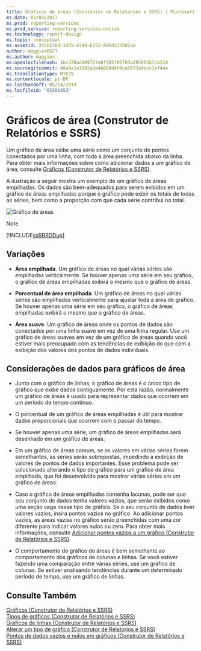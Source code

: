 ```yaml
---
title: Gráficos de áreas (Construtor de Relatórios e SSRS) | Microsoft Docs
ms.date: 03/03/2017
ms.prod: reporting-services
ms.prod_service: reporting-services-native
ms.technology: report-design
ms.topic: conceptual
ms.assetid: 245b236d-1d55-4744-b752-80bd133502aa
author: maggiesMSFT
ms.author: maggies
ms.openlocfilehash: 1bcd78ad109727e8f585f06703a293665b7cb310
ms.sourcegitcommit: dda9a1a7682ade466b8d4f0ca56f3a9ecc1ef44e
ms.translationtype: MTE75
ms.contentlocale: pt-BR
ms.lasthandoff: 05/14/2019
ms.locfileid: "65581853"
---
```

# <a name="area-charts-report-builder-and-ssrs"></a>Gráficos de área (Construtor de Relatórios e SSRS)
  Um gráfico de área exibe uma série como um conjunto de pontos conectados por uma linha, com toda a área preenchida abaixo da linha. Para obter mais informações sobre como adicionar dados a um gráfico de área, consulte [Gráficos &#40;Construtor de Relatórios e SSRS&#41;](../../reporting-services/report-design/charts-report-builder-and-ssrs.md).  
  
 A ilustração a seguir mostra um exemplo de um gráfico de áreas empilhadas. Os dados são bem-adequados para serem exibidos em um gráfico de áreas empilhadas porque o gráfico pode exibir os totais de todas as séries, bem como a proporção com que cada série contribui no total.  
  
 ![Gráfico de áreas](../../reporting-services/report-design/media/areachart.gif "Gráfico de áreas")  
  
> [!NOTE]  
>  [!INCLUDE[ssRBRDDup](../../includes/ssrbrddup-md.md)]  
  
## <a name="variations"></a>Variações  
  
-   **Área empilhada**. Um gráfico de áreas no qual várias séries são empilhadas verticalmente. Se houver apenas uma série em seu gráfico, o gráfico de áreas empilhadas exibirá o mesmo que o gráfico de áreas.  
  
-   **Porcentual de área empilhada**. Um gráfico de áreas no qual várias séries são empilhadas verticalmente para ajustar toda a área de gráfico. Se houver apenas uma série em seu gráfico, o gráfico de áreas empilhadas exibirá o mesmo que o gráfico de áreas.  
  
-   **Área suave**. Um gráfico de áreas onde os pontos de dados são conectados por uma linha suave em vez de uma linha regular. Use um gráfico de áreas suaves em vez de um gráfico de áreas quando você estiver mais preocupado com as tendências de exibição do que com a exibição dos valores dos pontos de dados individuais.  
  
## <a name="data-considerations-for-area-charts"></a>Considerações de dados para gráficos de área  
  
-   Junto com o gráfico de linhas, o gráfico de áreas é o único tipo de gráfico que exibe dados contiguamente. Por esta razão, normalmente um gráfico de áreas é usado para representar dados que ocorrem em um período de tempo contínuo.  
  
-   O porcentual de um gráfico de áreas empilhadas é útil para mostrar dados proporcionais que ocorrem com o passar do tempo.  
  
-   Se houver apenas uma série, um gráfico de áreas empilhadas será desenhado em um gráfico de áreas.  
  
-   Em um gráfico de áreas comum, se os valores em várias séries forem semelhantes, as séries serão sobrepostas, impedindo a exibição de valores de pontos de dados importantes. Esse problema pode ser solucionado alterando o tipo de gráfico para um gráfico de área empilhada, que foi desenvolvido para mostrar várias séries em um gráfico de áreas.  
  
-   Caso o gráfico de áreas empilhadas contenha lacunas, pode ser que seu conjunto de dados tenha valores vazios, que serão exibidos como uma seção vaga nesse tipo de gráfico. Se o seu conjunto de dados tiver valores vazios, insira pontos vazios no gráfico. Ao adicionar pontos vazios, as áreas vazias no gráfico serão preenchidas com uma cor diferente para indicar valores nulos ou zero. Para obter mais informações, consulte [Adicionar pontos vazios a um gráfico &#40;Construtor de Relatórios e SSRS&#41;](../../reporting-services/report-design/add-empty-points-to-a-chart-report-builder-and-ssrs.md).  
  
-   O comportamento do gráfico de áreas é bem semelhante ao comportamento dos gráficos de colunas e linhas. Se você estiver fazendo uma comparação entre várias séries, use um gráfico de colunas. Se estiver analisando tendências durante um determinado período de tempo, use um gráfico de linhas.  
  
## <a name="see-also"></a>Consulte Também  
 [Gráficos &#40;Construtor de Relatórios e SSRS&#41;](../../reporting-services/report-design/charts-report-builder-and-ssrs.md)   
 [Tipos de gráficos &#40;Construtor de Relatórios e SSRS&#41;](../../reporting-services/report-design/chart-types-report-builder-and-ssrs.md)   
 [Gráficos de linhas &#40;Construtor de Relatórios e SSRS&#41;](../../reporting-services/report-design/line-charts-report-builder-and-ssrs.md)   
 [Alterar um tipo de gráfico &#40;Construtor de Relatórios e SSRS&#41;](../../reporting-services/report-design/change-a-chart-type-report-builder-and-ssrs.md)   
 [Pontos de dados vazios e nulos em gráficos &#40;Construtor de Relatórios e SSRS&#41;](../../reporting-services/report-design/empty-and-null-data-points-in-charts-report-builder-and-ssrs.md)  
  
  

